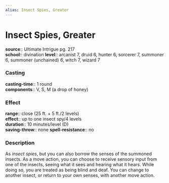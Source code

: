 ```yaml
---
alias: Insect Spies, Greater
---
```


# Insect Spies, Greater 

**source**:: Ultimate Intrigue pg. 217  
**school**:: divination
**level**:: arcanist 7, druid 6, hunter 6, sorcerer 7, summoner 6, summoner (unchained) 6, witch 7, wizard 7

### Casting 

**casting-time**:: 1 round  
**components**:: V, S, M (a drop of honey)

### Effect 

**range**:: close (25 ft. + 5 ft./2 levels)  
**effect**:: up to one insect spy/4 levels  
**duration**:: 10 minutes/level (D)  
**saving-throw**:: none
**spell-resistance**:: no

### Description 

As *insect spies*, but you can also borrow the senses of the summoned insects. As a move action, you can choose to receive sensory input from one of the insects, seeing what it sees and hearing what it hears. While doing so, you are treated as being blind and deaf. You can change to another insect, or return to your own senses, with another move action.
